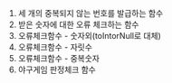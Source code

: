 1. 세 개의 중복되지 않는 번호를 발급하는 함수
2. 받은 숫자에 대한 오류 체크하는 함수
3. 오류체크함수 - 숫자외(toIntorNull로 대체)
4. 오류체크함수 - 자릿수
5. 오류체크함수 - 중복숫자
6. 야구게임 판정체크 함수
